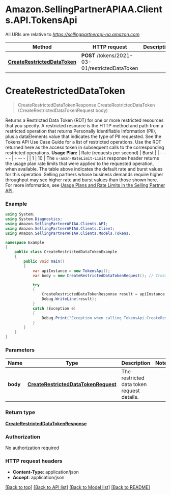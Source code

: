 # Amazon.SellingPartnerAPIAA.Clients.API.TokensApi

All URIs are relative to *https://sellingpartnerapi-na.amazon.com*

Method | HTTP request | Description
------------- | ------------- | -------------
[**CreateRestrictedDataToken**](TokensApi.md#createrestricteddatatoken) | **POST** /tokens/2021-03-01/restrictedDataToken | 


<a name="createrestricteddatatoken"></a>
# **CreateRestrictedDataToken**
> CreateRestrictedDataTokenResponse CreateRestrictedDataToken (CreateRestrictedDataTokenRequest body)



Returns a Restricted Data Token (RDT) for one or more restricted resources that you specify. A restricted resource is the HTTP method and path from a restricted operation that returns Personally Identifiable Information (PII), plus a dataElements value that indicates the type of PII requested. See the Tokens API Use Case Guide for a list of restricted operations. Use the RDT returned here as the access token in subsequent calls to the corresponding restricted operations.  **Usage Plan:**  | Rate (requests per second) | Burst | | - -- - | - -- - | | 1 | 10 |  The `x-amzn-RateLimit-Limit` response header returns the usage plan rate limits that were applied to the requested operation, when available. The table above indicates the default rate and burst values for this operation. Selling partners whose business demands require higher throughput may see higher rate and burst values than those shown here. For more information, see [Usage Plans and Rate Limits in the Selling Partner API](https://developer-docs.amazon.com/sp-api/docs/usage-plans-and-rate-limits-in-the-sp-api).

### Example
```csharp
using System;
using System.Diagnostics;
using Amazon.SellingPartnerAPIAA.Clients.API;
using Amazon.SellingPartnerAPIAA.Clients.Client;
using Amazon.SellingPartnerAPIAA.Clients.Models.Tokens;

namespace Example
{
    public class CreateRestrictedDataTokenExample
    {
        public void main()
        {
            var apiInstance = new TokensApi();
            var body = new CreateRestrictedDataTokenRequest(); // CreateRestrictedDataTokenRequest | The restricted data token request details.

            try
            {
                CreateRestrictedDataTokenResponse result = apiInstance.CreateRestrictedDataToken(body);
                Debug.WriteLine(result);
            }
            catch (Exception e)
            {
                Debug.Print("Exception when calling TokensApi.CreateRestrictedDataToken: " + e.Message );
            }
        }
    }
}
```

### Parameters

Name | Type | Description  | Notes
------------- | ------------- | ------------- | -------------
 **body** | [**CreateRestrictedDataTokenRequest**](CreateRestrictedDataTokenRequest.md)| The restricted data token request details. | 

### Return type

[**CreateRestrictedDataTokenResponse**](CreateRestrictedDataTokenResponse.md)

### Authorization

No authorization required

### HTTP request headers

 - **Content-Type**: application/json
 - **Accept**: application/json

[[Back to top]](#) [[Back to API list]](../README.md#documentation-for-api-endpoints) [[Back to Model list]](../README.md#documentation-for-models) [[Back to README]](../README.md)

